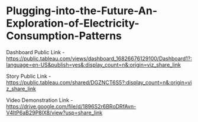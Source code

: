 # Plugging-into-the-Future-An-Exploration-of-Electricity-Consumption-Patterns


Dashboard Public Link - https://public.tableau.com/views/dashboard_16826676129100/Dashboard1?:language=en-US&publish=yes&:display_count=n&:origin=viz_share_link

Story Public Link - https://public.tableau.com/shared/DGZNCT6S5?:display_count=n&:origin=viz_share_link

Video Demonstration Link - https://drive.google.com/file/d/1896S2r6BRoDRfAvn-V4ItP6aB29P8lX8/view?usp=share_link

